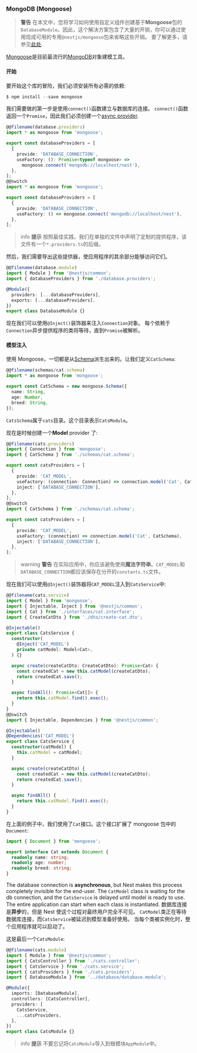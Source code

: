 ### MongoDB (Mongoose)

> **警告** 在本文中，您将学习如何使用自定义组件创建基于**Mongoose**包的`DatabaseModule`。因此，这个解决方案包含了大量的开销，你可以通过使用现成可用的专用`@nestjs/mongoose`包来省略这些开销。 要了解更多，请参见[此处](/techniques/mongodb).

[Mongoose](https://mongoosejs.com)是目前最流行的[MongoDB](https://www.mongodb.org/)对象建模工具。

#### 开始

要开始这个库的冒险，我们必须安装所有必需的依赖:

```typescript
$ npm install --save mongoose
```

我们需要做的第一步是使用`connect()`函数建立与数据库的连接。
`connect()`函数返回一个`Promise`，因此我们必须创建一个[async provider](/fundamentals/async-components).

```typescript
@@filename(database.providers)
import * as mongoose from 'mongoose';

export const databaseProviders = [
  {
    provide: 'DATABASE_CONNECTION',
    useFactory: (): Promise<typeof mongoose> =>
      mongoose.connect('mongodb://localhost/nest'),
  },
];
@@switch
import * as mongoose from 'mongoose';

export const databaseProviders = [
  {
    provide: 'DATABASE_CONNECTION',
    useFactory: () => mongoose.connect('mongodb://localhost/nest'),
  },
];
```

> info **提示** 按照最佳实践，我们在单独的文件中声明了定制的提供程序，该文件有一个`*.providers.ts`的后缀。

然后，我们需要导出这些提供器，使应用程序的其余部分能够访问它们。

```typescript
@@filename(database.module)
import { Module } from '@nestjs/common';
import { databaseProviders } from './database.providers';

@Module({
  providers: [...databaseProviders],
  exports: [...databaseProviders],
})
export class DatabaseModule {}
```

现在我们可以使用`@Inject()`装饰器来注入`Connection`对象。
每个依赖于`Connection`异步提供程序的类将等待，直到`Promise`被解析。

#### 模型注入

使用 Mongoose，一切都是从[Schema](https://mongoosejs.com/docs/guide.html)派生出来的。让我们定义`CatSchema`:

```typescript
@@filename(schemas/cat.schema)
import * as mongoose from 'mongoose';

export const CatSchema = new mongoose.Schema({
  name: String,
  age: Number,
  breed: String,
});
```

`CatsSchema`属于`cats`目录。这个目录表示`CatsModule`。

现在是时候创建一个**Model** provider 了:

```typescript
@@filename(cats.providers)
import { Connection } from 'mongoose';
import { CatSchema } from './schemas/cat.schema';

export const catsProviders = [
  {
    provide: 'CAT_MODEL',
    useFactory: (connection: Connection) => connection.model('Cat', CatSchema),
    inject: ['DATABASE_CONNECTION'],
  },
];
@@switch
import { CatSchema } from './schemas/cat.schema';

export const catsProviders = [
  {
    provide: 'CAT_MODEL',
    useFactory: (connection) => connection.model('Cat', CatSchema),
    inject: ['DATABASE_CONNECTION'],
  },
];
```

> warning **警告** 在实际应用中，你应该避免使用**魔法字符串**。`CAT_MODEL`和`DATABASE_CONNECTION`都应该保存在分开的`constants.ts`文件。

现在我们可以使用`@Inject()`装饰器将`CAT_MODEL`注入到`CatsService`中:

```typescript
@@filename(cats.service)
import { Model } from 'mongoose';
import { Injectable, Inject } from '@nestjs/common';
import { Cat } from './interfaces/cat.interface';
import { CreateCatDto } from './dto/create-cat.dto';

@Injectable()
export class CatsService {
  constructor(
    @Inject('CAT_MODEL')
    private catModel: Model<Cat>,
  ) {}

  async create(createCatDto: CreateCatDto): Promise<Cat> {
    const createdCat = new this.catModel(createCatDto);
    return createdCat.save();
  }

  async findAll(): Promise<Cat[]> {
    return this.catModel.find().exec();
  }
}
@@switch
import { Injectable, Dependencies } from '@nestjs/common';

@Injectable()
@Dependencies('CAT_MODEL')
export class CatsService {
  constructor(catModel) {
    this.catModel = catModel;
  }

  async create(createCatDto) {
    const createdCat = new this.catModel(createCatDto);
    return createdCat.save();
  }

  async findAll() {
    return this.catModel.find().exec();
  }
}
```

在上面的例子中，我们使用了`Cat`接口。这个接口扩展了 mongoose 包中的`Document`:

```typescript
import { Document } from 'mongoose';

export interface Cat extends Document {
  readonly name: string;
  readonly age: number;
  readonly breed: string;
}
```

The database connection is **asynchronous**, but Nest makes this process completely invisible for the end-user. The `CatModel` class is waiting for the db connection, and the `CatsService` is delayed until model is ready to use. The entire application can start when each class is instantiated.
数据库连接是**异步**的，但是 Nest 使这个过程对最终用户完全不可见。
`CatModel`类正在等待数据库连接，而`CatsService`被延迟到模型准备好使用。
当每个类被实例化时，整个应用程序就可以启动了。

这是最后一个`CatsModule`:

```typescript
@@filename(cats.module)
import { Module } from '@nestjs/common';
import { CatsController } from './cats.controller';
import { CatsService } from './cats.service';
import { catsProviders } from './cats.providers';
import { DatabaseModule } from '../database/database.module';

@Module({
  imports: [DatabaseModule],
  controllers: [CatsController],
  providers: [
    CatsService,
    ...catsProviders,
  ],
})
export class CatsModule {}
```

> info **提示** 不要忘记将`CatsModule`导入到根模块`AppModule`中。

